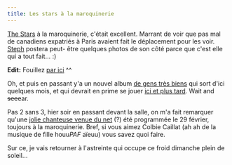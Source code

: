 ```yaml
---
title: Les stars à la maroquinerie
---
```


[The Stars](http://www.last.fm/event/431433) à la maroquinerie, c'était
excellent. Marrant de voir que pas mal de canadiens expatriés à Paris avaient
fait le déplacement pour les voir. [Steph](http://tfekoi.org) postera peut-
être quelques photos de son côté parce que c'est elle qui a tout fait... :)

**Edit:** Fouillez [par ici](http://www.tfekoi.org/pics/?x=71) ^^

Oh, et puis en passant y'a un nouvel album [de gens très biens](
http://breedersdigest.net/mountainbattles/) qui sort d'ici quelques mois, et
qui devrait en prime se jouer [ici et plus
tard](http://www.last.fm/event/451950). Wait and <s>see</s>ear.

Pas 2 sans 3, hier soir en passant devant la salle, on m'a fait remarquer
qu'une [jolie chanteuse venue du net](http://www.myspace.com/colbiecaillat)
(?) été programmée le 29 février, toujours à la maroquinerie. Bref, si vous
aimez Colbie Caillat (ah ah de la musique de fille houu*PAF* aïeuu) vous savez
quoi faire.

Sur ce, je vais retourner à l'astreinte qui occupe ce froid dimanche plein de
soleil...

